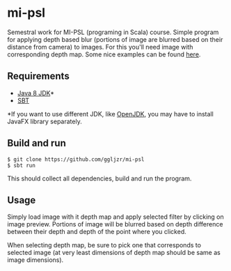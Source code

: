 # mi-psl
Semestral work for MI-PSL (programing in Scala) course. Simple program for applying depth based blur (portions of image are blurred based on their distance from camera) to images. For this you'll need image with corresponding depth map. Some nice examples can be found [here](http://vision.middlebury.edu/stereo/).

## Requirements

* [Java 8 JDK](http://www.oracle.com/technetwork/java/javase/downloads/index.html)*
* [SBT](http://www.scala-sbt.org/)

*If you want to use different JDK, like [OpenJDK](http://openjdk.java.net/), you may have to install JavaFX library separately.

## Build and run

```
$ git clone https://github.com/ggljzr/mi-psl
$ sbt run
```

This should collect all dependencies, build and run the program.

## Usage

Simply load image with it depth map and apply selected filter by clicking on image preview. Portions of image will be blurred based on depth difference between their depth and depth of the point where you clicked.

When selecting depth map, be sure to pick one that corresponds to selected image (at very least dimensions of depth map should be same as image dimensions).